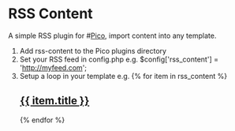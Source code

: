 # RSS Content

A simple RSS plugin for #[Pico](http://pico.dev7studios.com), import content into any template.

1. Add rss-content to the Pico plugins directory
2. Set your RSS feed in config.php e.g.
    $config['rss_content'] = 'http://myfeed.com';
3. Setup a loop in your template e.g.
    {% for item in rss_content %}
        <h2><a href="{{ item.link }}">{{ item.title }}</a></h2>
    {% endfor %}